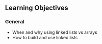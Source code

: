 <h2>Learning Objectives</h2>


<h3>General</h3>

<ul>
<li>When and why using linked lists vs arrays</li>
<li>How to build and use linked lists</li>
</ul>

